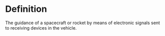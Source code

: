 # Definition

The guidance of a spacecraft or rocket by means of electronic signals
sent to receiving devices in the vehicle.
